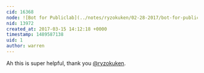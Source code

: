 ```yaml
---
cid: 16368
node: ![Bot for Publiclab](../notes/ryzokuken/02-28-2017/bot-for-publiclab)
nid: 13972
created_at: 2017-03-15 14:12:18 +0000
timestamp: 1489587138
uid: 1
author: warren
---
```


Ah this is super helpful, thank you [@ryzokuken](/profile/ryzokuken). 